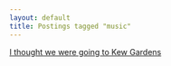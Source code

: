 ```yaml
---
layout: default
title: Postings tagged "music"
---
```

[I thought we were going to Kew Gardens](http://janesconference.github.com/KievII//2009/05/i-thought-we-were-going-to-kew-gardens)<br />
